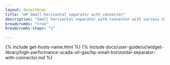 ```yaml
---
layout: docwithnav
title: "HP Small horizontal separator with connector"
description: "Small horizontal separator with connector with various states."
breadcrumbs: "true"
breadcrumbs-steps: "2"

---
```

{% include get-hosts-name.html %}
{% include docs/user-guide/ui/widget-library/high-performance-scada-oil-gas/hp-small-horizontal-separator-with-connector.md %}
